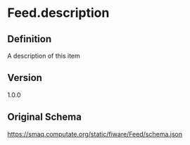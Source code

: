 # Feed.description

## Definition
A description of this item

## Version
1.0.0

## Original Schema
https://smaq.computate.org/static/fiware/Feed/schema.json
